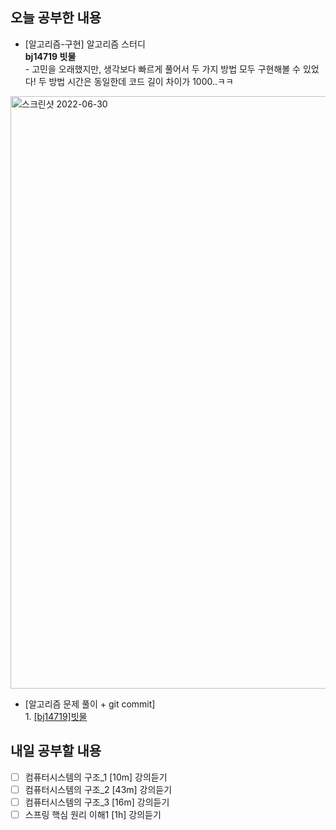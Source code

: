 ## 오늘 공부한 내용
- [알고리즘-구현] 알고리즘 스터디
<br>**bj14719 빗물**<br> - 고민을 오래했지만, 생각보다 빠르게 풀어서 두 가지 방법 모두 구현해볼 수 있었다! 두 방법 시간은 동일한데 코드 길이 차이가 1000..ㅋㅋ
<img width="948" alt="스크린샷 2022-06-30" src="https://user-images.githubusercontent.com/26339069/176766178-c84c2fd8-4daa-4e1f-8faa-82cfc0708ea3.png">

- [알고리즘 문제 풀이 + git commit] <br>1. [[bj14719]빗물](https://github.com/UsainTurtle/UsainTurtleAlgo2/blob/main/20220630/bj14719_%EB%B9%97%EB%AC%BC_%EA%B6%8C%EC%9C%A0%EB%82%98.md)
## 내일 공부할 내용
- [ ] 컴퓨터시스템의 구조_1 [10m] 강의듣기
- [ ] 컴퓨터시스템의 구조_2 [43m] 강의듣기
- [ ] 컴퓨터시스템의 구조_3 [16m] 강의듣기
- [ ] 스프링 핵심 원리 이해1 [1h] 강의듣기 
